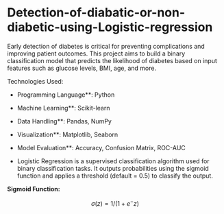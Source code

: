 # Detection-of-diabatic-or-non-diabetic-using-Logistic-regression
Early detection of diabetes is critical for preventing complications and improving patient outcomes. This project aims to build a binary classification model that predicts the likelihood of diabetes based on input features such as glucose levels, BMI, age, and more.

Technologies Used:
- Programming Language**: Python
- Machine Learning**: Scikit-learn
- Data Handling**: Pandas, NumPy
- Visualization**: Matplotlib, Seaborn
- Model Evaluation**: Accuracy, Confusion Matrix, ROC-AUC

- Logistic Regression is a supervised classification algorithm used for binary classification tasks. It outputs probabilities using the sigmoid function and applies a threshold (default = 0.5) to classify the output.

**Sigmoid Function:**
```math
σ(z) = 1 / (1 + e^-z)

